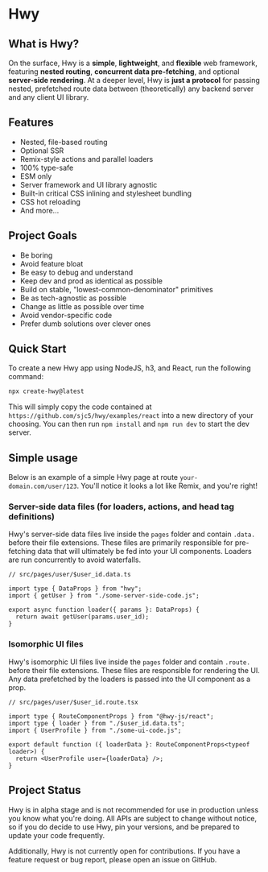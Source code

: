 # Hwy

## What is Hwy?

On the surface, Hwy is a **simple**, **lightweight**, and **flexible** web
framework, featuring **nested routing**, **concurrent data pre-fetching**, and
optional **server-side rendering**. At a deeper level, Hwy is **just a
protocol** for passing nested, prefetched route data between (theoretically) any
backend server and any client UI library.

## Features

- Nested, file-based routing
- Optional SSR
- Remix-style actions and parallel loaders
- 100% type-safe
- ESM only
- Server framework and UI library agnostic
- Built-in critical CSS inlining and stylesheet bundling
- CSS hot reloading
- And more...

## Project Goals

- Be boring
- Avoid feature bloat
- Be easy to debug and understand
- Keep dev and prod as identical as possible
- Build on stable, "lowest-common-denominator" primitives
- Be as tech-agnostic as possible
- Change as little as possible over time
- Avoid vendor-specific code
- Prefer dumb solutions over clever ones

## Quick Start

To create a new Hwy app using NodeJS, h3, and React, run the following command:

```bash
npx create-hwy@latest
```

This will simply copy the code contained at
`https://github.com/sjc5/hwy/examples/react` into a new directory of your
choosing. You can then run `npm install` and `npm run dev` to start the dev
server.

## Simple usage

Below is an example of a simple Hwy page at route `your-domain.com/user/123`.
You'll notice it looks a lot like Remix, and you're right!

### Server-side data files (for loaders, actions, and head tag definitions)

Hwy's server-side data files live inside the `pages` folder and contain `.data.`
before their file extensions. These files are primarily responsible for
pre-fetching data that will ultimately be fed into your UI components. Loaders
are run concurrently to avoid waterfalls.

```tsx
// src/pages/user/$user_id.data.ts

import type { DataProps } from "hwy";
import { getUser } from "./some-server-side-code.js";

export async function loader({ params }: DataProps) {
  return await getUser(params.user_id);
}
```

### Isomorphic UI files

Hwy's isomorphic UI files live inside the `pages` folder and contain `.route.`
before their file extensions. These files are responsible for rendering the UI.
Any data prefetched by the loaders is passed into the UI component as a prop.

```tsx
// src/pages/user/$user_id.route.tsx

import type { RouteComponentProps } from "@hwy-js/react";
import type { loader } from "./$user_id.data.ts";
import { UserProfile } from "./some-ui-code.js";

export default function ({ loaderData }: RouteComponentProps<typeof loader>) {
  return <UserProfile user={loaderData} />;
}
```

## Project Status

Hwy is in alpha stage and is not recommended for use in production unless you
know what you're doing. All APIs are subject to change without notice, so if you
do decide to use Hwy, pin your versions, and be prepared to update your code
frequently.

Additionally, Hwy is not currently open for contributions. If you have a feature
request or bug report, please open an issue on GitHub.
